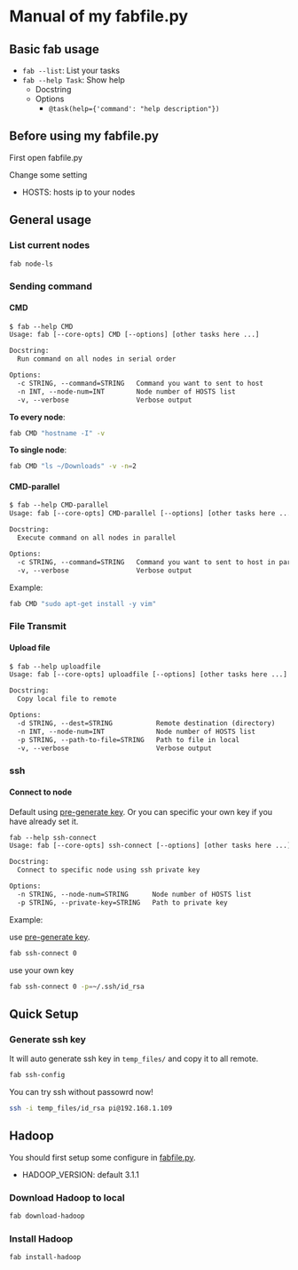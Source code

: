 # Manual of my fabfile.py

## Basic fab usage

* `fab --list`: List your tasks
* `fab --help Task`: Show help
    * Docstring
    * Options
        * `@task(help={'command': "help description"})`

## Before using my fabfile.py

First open fabfile.py

Change some setting

* HOSTS: hosts ip to your nodes

## General usage

### List current nodes

```sh
fab node-ls
```

### Sending command

#### CMD

```txt
$ fab --help CMD
Usage: fab [--core-opts] CMD [--options] [other tasks here ...]

Docstring:
  Run command on all nodes in serial order

Options:
  -c STRING, --command=STRING   Command you want to sent to host
  -n INT, --node-num=INT        Node number of HOSTS list
  -v, --verbose                 Verbose output
```

**To every node**:

```sh
fab CMD "hostname -I" -v
```

**To single node**:

```sh
fab CMD "ls ~/Downloads" -v -n=2
```

#### CMD-parallel

```txt
$ fab --help CMD-parallel
Usage: fab [--core-opts] CMD-parallel [--options] [other tasks here ...]

Docstring:
  Execute command on all nodes in parallel

Options:
  -c STRING, --command=STRING   Command you want to sent to host in parallel
  -v, --verbose                 Verbose output
```

Example:

```sh
fab CMD "sudo apt-get install -y vim"
```

### File Transmit

#### Upload file

```txt
$ fab --help uploadfile
Usage: fab [--core-opts] uploadfile [--options] [other tasks here ...]

Docstring:
  Copy local file to remote

Options:
  -d STRING, --dest=STRING           Remote destination (directory)
  -n INT, --node-num=INT             Node number of HOSTS list
  -p STRING, --path-to-file=STRING   Path to file in local
  -v, --verbose                      Verbose output
```

### ssh

#### Connect to node

Default using [pre-generate key](#Generate-ssh-key). Or you can specific your own key if you have already set it.

```txt
fab --help ssh-connect
Usage: fab [--core-opts] ssh-connect [--options] [other tasks here ...]

Docstring:
  Connect to specific node using ssh private key

Options:
  -n STRING, --node-num=STRING      Node number of HOSTS list
  -p STRING, --private-key=STRING   Path to private key
```

Example:

use [pre-generate key](#Generate-ssh-key).

```sh
fab ssh-connect 0
```

use your own key

```sh
fab ssh-connect 0 -p=~/.ssh/id_rsa
```

## Quick Setup

### Generate ssh key

It will auto generate ssh key in `temp_files/` and copy it to all remote.

```sh
fab ssh-config
```

You can try ssh without passowrd now!

```sh
ssh -i temp_files/id_rsa pi@192.168.1.109
```

## Hadoop

You should first setup some configure in [fabfile.py](fabfile.py).

* HADOOP_VERSION: default 3.1.1

### Download Hadoop to local

```sh
fab download-hadoop
```

### Install Hadoop

```sh
fab install-hadoop
```
